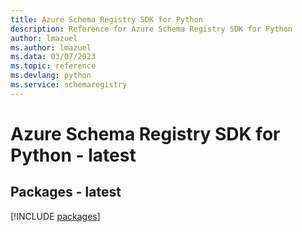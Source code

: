 ```yaml
---
title: Azure Schema Registry SDK for Python
description: Reference for Azure Schema Registry SDK for Python
author: lmazuel
ms.author: lmazuel
ms.data: 03/07/2023
ms.topic: reference
ms.devlang: python
ms.service: schemaregistry
---
```

# Azure Schema Registry SDK for Python - latest
## Packages - latest
[!INCLUDE [packages](schema-registry-index.md)]